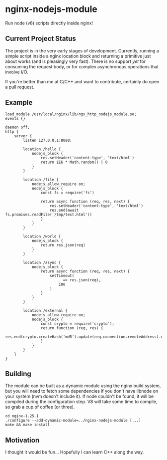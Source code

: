 # nginx-nodejs-module

Run node (v8) scripts directly inside nginx!

## Current Project Status

The project is in the very early stages of development. Currently, running a simple script inside a nginx location block and returning a primitive just about works (and is pleasingly very fast). There is no support _yet_ for consuming the request body, or for complex asynchronous operations that involve I/O. 

If you're better than me at C/C++ and want to contribute, certainly do open a pull request. 

## Example

	load_module /usr/local/nginx/lib/ngx_http_nodejs_module.so;
	events {}

	daemon off;
	http {
		server {
			listen 127.0.0.1:8080;

			location /hello {
				nodejs_block {
					res.setHeader('content-type', 'text/html')
					return 1E6 * Math.random() | 0 
				}
			}

			location /file {
				nodejs_allow_require on;
				nodejs_block {
					const fs = require('fs')

					return async function (req, res, next) {
						res.setHeader('content-type', 'text/html')
						res.end(await fs.promises.readFile('/tmp/test.html'))
					}
				}
			}

			location /world {
				nodejs_block {
					return res.json(req)
				}
			}

			location /async {
				nodejs_block {
					return async function (req, res, next) {
						setTimeout(
							_ => res.json(req),
							100
						)
					}
				}
			}

			location /external {
				nodejs_allow_require on;
				nodejs_block {
					const crypto = require('crypto');
					return function (req, res) {
						res.end(crypto.createHash('md5').update(req.connection.remoteAddress).digest('hex'))
					}
				}
			}
		}
	}

## Building

The module can be built as a dynamic module using the nginx build system, but you will need to fetch some dependencies if you don't have libnode on your system (nvm doesn't include it). If node couldn't be found, it will be compiled during the configuration step. V8 will take some time to compile, so grab a cup of coffee (or three). 


    cd nginx-1.25.1
    ./configure --add-dynamic-module=../nginx-nodejs-module [...]
    make && make install

## Motivation

I thought it would be fun... Hopefully I can learn C++ along the way. 
